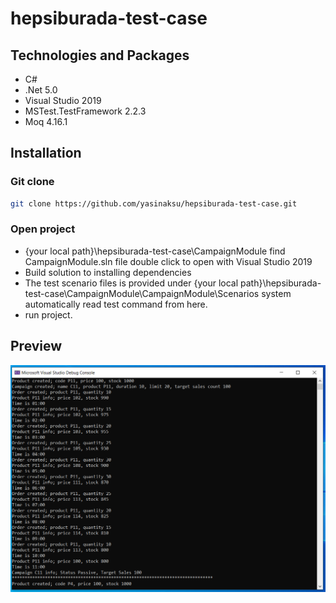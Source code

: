 # hepsiburada-test-case
## Technologies and Packages
- C#
- .Net 5.0
- Visual Studio 2019
- MSTest.TestFramework 2.2.3
- Moq 4.16.1

## Installation

### Git clone
```bash
git clone https://github.com/yasinaksu/hepsiburada-test-case.git
```
### Open project
- {your local path}\hepsiburada-test-case\CampaignModule find CampaignModule.sln file double click to open with Visual Studio 2019
- Build solution to installing dependencies
- The test scenario files is provided under {your local path}\hepsiburada-test-case\CampaignModule\CampaignModule\Scenarios system automatically read test command from here.
- run project.
## Preview
<img src="https://github.com/yasinaksu/hepsiburada-test-case/blob/main/scenario1-output.PNG" alt="screen-shoot"/>
